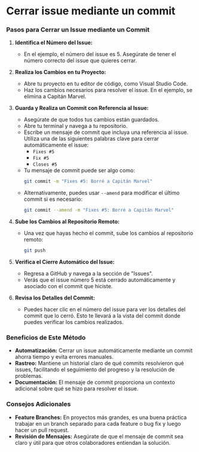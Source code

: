 # Cerrar issue mediante un commit

### Pasos para Cerrar un Issue mediante un Commit

1. **Identifica el Número del Issue:**
   - En el ejemplo, el número del issue es 5. Asegúrate de tener el número correcto del issue que quieres cerrar.

2. **Realiza los Cambios en tu Proyecto:**
   - Abre tu proyecto en tu editor de código, como Visual Studio Code.
   - Haz los cambios necesarios para resolver el issue. En el ejemplo, se elimina a Capitán Marvel.

3. **Guarda y Realiza un Commit con Referencia al Issue:**
   - Asegúrate de que todos tus cambios están guardados.
   - Abre tu terminal y navega a tu repositorio.
   - Escribe un mensaje de commit que incluya una referencia al issue. Utiliza una de las siguientes palabras clave para cerrar automáticamente el issue:
     - `Fixes #5`
     - `Fix #5`
     - `Closes #5`
   - Tu mensaje de commit puede ser algo como:
     ```bash
     git commit -m "Fixes #5: Borré a Capitán Marvel"
     ```
   - Alternativamente, puedes usar `--amend` para modificar el último commit si es necesario:
     ```bash
     git commit --amend -m "Fixes #5: Borré a Capitán Marvel"
     ```

4. **Sube los Cambios al Repositorio Remoto:**
   - Una vez que hayas hecho el commit, sube los cambios al repositorio remoto:
     ```bash
     git push
     ```

5. **Verifica el Cierre Automático del Issue:**
   - Regresa a GitHub y navega a la sección de "Issues".
   - Verás que el issue número 5 está cerrado automáticamente y asociado con el commit que hiciste.

6. **Revisa los Detalles del Commit:**
   - Puedes hacer clic en el número del issue para ver los detalles del commit que lo cerró. Esto te llevará a la vista del commit donde puedes verificar los cambios realizados.

### Beneficios de Este Método

- **Automatización:** Cerrar un issue automáticamente mediante un commit ahorra tiempo y evita errores manuales.
- **Rastreo:** Mantiene un historial claro de qué commits resolvieron qué issues, facilitando el seguimiento del progreso y la resolución de problemas.
- **Documentación:** El mensaje de commit proporciona un contexto adicional sobre qué se hizo para resolver el issue.

### Consejos Adicionales

- **Feature Branches:** En proyectos más grandes, es una buena práctica trabajar en un branch separado para cada feature o bug fix y luego hacer un pull request.
- **Revisión de Mensajes:** Asegúrate de que el mensaje de commit sea claro y útil para que otros colaboradores entiendan la solución.